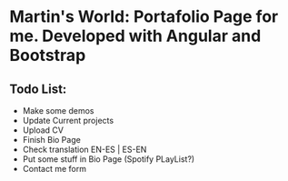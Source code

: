 # Martin's World: Portafolio Page for me. Developed with Angular and Bootstrap

## Todo List:
* Make some demos
* Update Current projects
* Upload CV
* Finish Bio Page
* Check translation EN-ES | ES-EN
* Put some stuff in Bio Page (Spotify PLayList?)
* Contact me form

